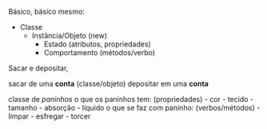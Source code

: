 Básico, básico mesmo:
- Classe
  - Instância/Objeto (new)
    - Estado (atributos, propriedades)
    - Comportamento (métodos/verbo)


Sacar e depositar,

  sacar de uma **conta** (classe/objeto)
  depositar em uma **conta**

classe de _paninhos_
  o que os paninhos tem: (propriedades)
    - cor
    - tecido
    - tamanho
    - absorção
    - líquido
  o que se faz com paninho: (verbos/métodos)
    - limpar
    - esfregar
    - torcer